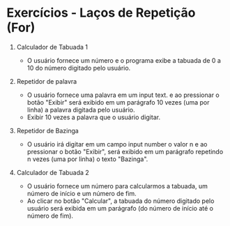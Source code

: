 # Exercícios - Laços de Repetição (For)

1. Calculador de Tabuada 1
    - O usuário fornece um número e o programa exibe a tabuada de 0 a 10 do número digitado pelo usuário. 

1. Repetidor de palavra
    - O usuário fornece uma palavra em um input text. e ao pressionar o botão "Exibir" será exibido em um parágrafo 10 vezes (uma por linha) a palavra digitada pelo usuário.  
    - Exibir 10 vezes a palavra que o usuário digitar.  

1. Repetidor de Bazinga
    - O usuário irá digitar em um campo input number o valor n e ao pressionar o botão "Exibir", será exibido em um parágrafo repetindo n vezes (uma por linha) o texto "Bazinga".

1. Calculador de Tabuada 2
    - O usuário fornece um número para calcularmos a tabuada, um número de início e um número de fim.  
    - Ao clicar no botão "Calcular", a tabuada do número digitado pelo usuário será exibida em um parágrafo (do número de início até o número de fim).   
